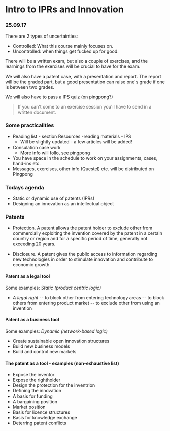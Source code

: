 # Intro to IPRs and Innovation
### 25.09.17

There are 2 types of uncertainties:
- Controlled: What this course mainly focuses on.
- Uncontrolled: when things get fucked up for good.

There will be a written exam, but also a couple of exercises,
and the learnings from the exercises will be crucial to have for the exam.

We will also have a patent case, with a presentation and report. The report
will be the graded part, but a good presentation can raise one's grade if one is
between two grades.

We will also have to pass a IPS quiz (on pingpong?)

> If you can't come to an exercise session you'll have to send in a written
document.

### Some practicalities

- Reading list - section Resources -reading materials - IPS
  - Will be slightly updated - a few articles will be added!
- Consulation case work
  - More info will follo, see pingpong
- You have space in the schedule to work on your assignments, cases, hand-ins
etc.
- Messages, exercises, other info (Questel) etc. will be distributed on
Pingpong

### Todays agenda

- Static or dynamic use of patents (IPRs)
- Designing an innovation as an intellectual object

### Patents

- Protection. A patent allows the patent holder to exclude other from
commercially exploiting the invention covered by the patent in a certain
country or region and for a specific period of time, generally not exceeding
20 years.

- Disclosure. A patent gives the public access to information regarding new
technologies in order to stimulate innovation and contribute to economic growth.


#### Patent as a legal tool

Some examples:
_Static (product centric logic)_

- _A legal right_
-- to block other from entering technology areas
-- to block others from entering product market
-- to exclude other from using an invention

#### Patent as a business tool

Some examples:
_Dynamic (network-based logic)_

- Create sustainable open innovation structures
- Build new business models
- Build and control new markets

#### The patent as a tool - examples (non-exhaustive list)

- Expose the inventor
- Expose the rightholder
- Design the protection for the inventrion
- Defining the innovation
- A basis for funding
- A bargaining position
- Market position
- Basis for licence structures
- Basis for knowledge exchange
- Deterring patent conflicts

